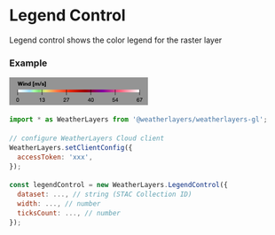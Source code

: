 # Legend Control

Legend control shows the color legend for the raster layer

### Example

![Legend Control](<../../../.gitbook/assets/legend-control.png>)

```javascript
import * as WeatherLayers from '@weatherlayers/weatherlayers-gl';

// configure WeatherLayers Cloud client
WeatherLayers.setClientConfig({
  accessToken: 'xxx',
});

const legendControl = new WeatherLayers.LegendControl({
  dataset: ..., // string (STAC Collection ID)
  width: ..., // number
  ticksCount: ..., // number
});
```

